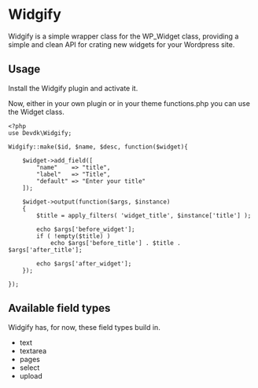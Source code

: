 # Widgify

Widgify is a simple wrapper class for the WP_Widget class, providing a simple and clean API for crating new widgets for your Wordpress site.

## Usage
Install the Widgify plugin and activate it.

Now, either in your own plugin or in your theme functions.php you can use the Widget class.

    <?php
    use Devdk\Widgify;

    Widgify::make($id, $name, $desc, function($widget){

        $widget->add_field([
            "name"    => "title",
            "label"   => "Title",
            "default" => "Enter your title"
        ]);

        $widget->output(function($args, $instance)
        {
            $title = apply_filters( 'widget_title', $instance['title'] );

            echo $args['before_widget'];
            if ( !empty($title) )
                echo $args['before_title'] . $title . $args['after_title'];

            echo $args['after_widget'];
        });

    });

## Available field types
Widgify has, for now, these field types build in.
* text
* textarea
* pages
* select
* upload
